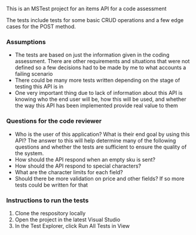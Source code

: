This is an MSTest project for an items API for a code assessment

The tests include tests for some basic CRUD operations and a few edge cases for the POST method.

### Assumptions
* The tests are based on just the information given in the coding assessment. There are other requirements and situations that were not defined so a few decisions had to be made by me to what accounts a failing scenario
* There could be many more tests written depending on the stage of testing this API is in
* One very important thing due to lack of information about this API is knowing who the end user will be, how this will be used, and whether the way this API has been implemented provide real value to them


### Questions for the code reviewer
* Who is the user of this application? What is their end goal by using this API? The answer to this will help determine many of the following questions and whether the tests are sufficient to ensure the quality of the system.
* How should the API respond when an empty sku is sent?
* How should the API respond to special characters?
* What are the character limits for each field?
* Should there be more validation on price and other fields? If so more tests could be written for that

### Instructions to run the tests
1. Clone the respository locally
2. Open the project in the latest Visual Studio
3. In the Test Explorer, click Run All Tests in View
